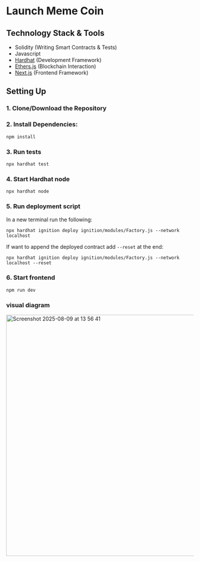 # Launch Meme Coin

## Technology Stack & Tools

- Solidity (Writing Smart Contracts & Tests)
- Javascript
- [Hardhat](https://hardhat.org/) (Development Framework)
- [Ethers.js](https://docs.ethers.io/v5/) (Blockchain Interaction)
- [Next.js](https://nextjs.org/) (Frontend Framework)

## Setting Up

### 1. Clone/Download the Repository

### 2. Install Dependencies:

```
npm install
```

### 3. Run tests

```
npx hardhat test
```

### 4. Start Hardhat node

```
npx hardhat node
```

### 5. Run deployment script

In a new terminal run the following:

```
npx hardhat ignition deploy ignition/modules/Factory.js --network localhost
```

If want to append the deployed contract add `--reset` at the end:

```
npx hardhat ignition deploy ignition/modules/Factory.js --network localhost --reset
```

### 6. Start frontend

```
npm run dev

```
### visual diagram
<img width="1303" height="647" alt="Screenshot 2025-08-09 at 13 56 41" src="https://github.com/user-attachments/assets/c9708d42-c626-40a7-a34b-572c73330b41" />


